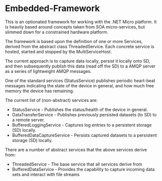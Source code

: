 # Embedded-Framework

This is an optionated framework for working with the .NET Micro platform. It is heavily based around concepts taken from SOA micro-services, but slimmed down for a constrained hardware platform.

The framework is based upon the definition of one or more Services, derived from the abstract class ThreadedService. Each concrete service is hosted, started and stopped by the MultiServiceHost. 

The current approach is to capture data locally, persist it locally onto SD, and then subsequently publish this data (read off the SD) to a AMQP server as a series of lightweight AMQP messages.

One of the standard services (StatusService) publishes periodic heart-beat messages indicating the state of the device in general, and how much free memory the device has remaining.

The current list of (non-abstract) services are:

* StatusService - Publishes the status/health of the device in general.
* DataTransferService - Publishes previously persisted datasets (to SD) to a remote server.
* BufferedLoggingService - Captures log entries to a persistent storage (SD) locally.
* BufferedDataCaptureService - Persists captured datasets to a persistent storage (SD) locally.

There are a number of abstract services that the above services derive from:

* ThreadedService - The base service that all services derive from
* BufferedDataService - Provides the capability to capture incoming data sets and interact with file streams
